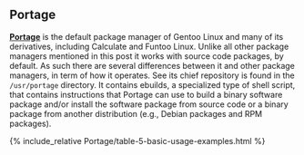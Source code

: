 ## Portage
[**Portage**](https://wiki.gentoo.org/wiki/Portage) is the default package manager of Gentoo Linux and many of its derivatives, including Calculate and Funtoo Linux. Unlike all other package managers mentioned in this post it works with source code packages, by default. As such there are several differences between it and other package managers, in term of how it operates. See its chief repository is found in the `/usr/portage` directory. It contains ebuilds, a specialized type of shell script, that contains instructions that Portage can use to build a binary software package and/or install the software package from source code or a binary package from another distribution (e.g., Debian packages and RPM packages). 

{% include_relative Portage/table-5-basic-usage-examples.html %}
